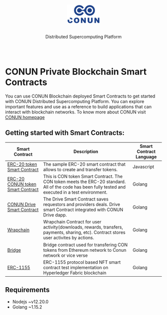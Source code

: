 <br/>
<p align="center">
  <img alt="CONUN preview" src="https://raw.githubusercontent.com/CONUN-Global/conun-homepage/fcc7721617445e0fa571ac00bc8463ee3716ada8/src/assets/icons/conun-logo.svg" height="60" />
  <br><br>
  <p align="center">Distributed Supercomputing Platform</p>
</p>

<br/>
<br/>

# CONUN Private Blockchain Smart Contracts
You can use CONUN Blockchain deployed Smart Contracts to get started with CONUN Distributed Supercomputing Platform. You can explore important features and use as a reference to build applications that can interact with blockchain networks. To know more about CONUN visit [CONUN homepage](https://conun.io/)


## Getting started with Smart Contracts:


| **Smart Contract** | **Description** | **Smart Contract Language** |
| -----------|---------------------------|-----------|
|[ERC-20 token Smart Contract](https://github.com/CONUN-Global/conun-blockchain-smartcontract/tree/main/tokenERC20)| The sample ERC-20 smart contract that allows to create and transfer tokens. | Javascript |
| [ERC-20 CONUN token Smart Contract](https://github.com/CONUN-Global/conun-blockchain-smartcontract/tree/main/token_golang) | This is CON token Smart Contract. The CON token meets the ERC-20 standard. All of the code has been fully tested and executed in a test environment. | Golang |
| [CONUN Drive Smart Contract](https://github.com/CONUN-Global/conun-blockchain-smartcontract/tree/main/drive) | The Drive Smart Contract saves requestors and providers deals. Drive smart Contract integrated with CONUN Drive dapp. | Golang |
| [Wrapchain](https://github.com/CONUN-Global/conun-blockchain-smartcontract/tree/main/wrapchain) | Wrapchain Contract for user activity(downloads, rewards, transfers, payments, sharing, etc). Contract stores user activites by actions. | Golang |
| [Bridge](https://github.com/CONUN-Global/conun-blockchain-smartcontract/tree/main/bridge) | Bridge contract used for transfering CON tokens from Ethereum network to Conun network or vice verse | Golang |
| [ERC-1155](https://github.com/CONUN-Global/conun-blockchain-smartcontract/tree/main/token-erc-1155) | ERC-1155 protocol based NFT smart contract test implementation on Hyperledger Fabric blockchain | Golang |
## Requirements 

* Nodejs ~v12.20.0
* Golang ~1.15.2 








